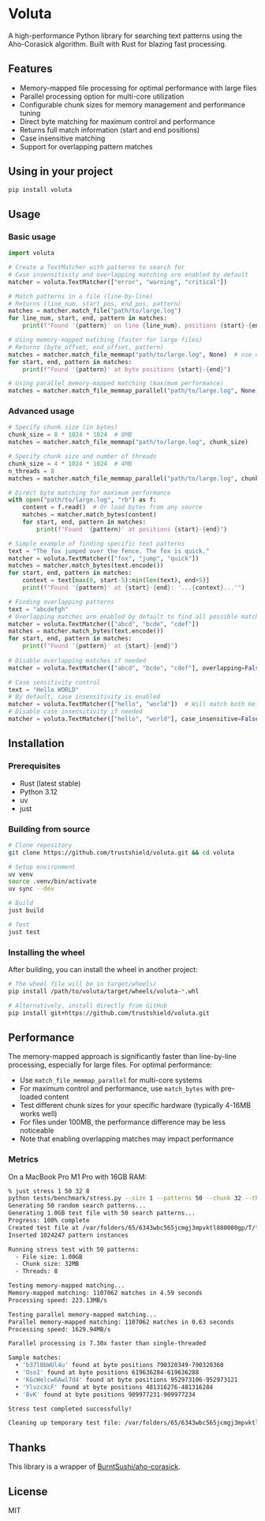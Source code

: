 # Voluta

A high-performance Python library for searching text patterns using the Aho-Corasick algorithm.
Built with Rust for blazing fast processing.

## Features

- Memory-mapped file processing for optimal performance with large files
- Parallel processing option for multi-core utilization
- Configurable chunk sizes for memory management and performance tuning
- Direct byte matching for maximum control and performance
- Returns full match information (start and end positions)
- Case insensitive matching
- Support for overlapping pattern matches

## Using in your project

```bash
pip install voluta
```

## Usage

### Basic usage

```python
import voluta

# Create a TextMatcher with patterns to search for
# Case insensitivity and overlapping matching are enabled by default
matcher = voluta.TextMatcher(["error", "warning", "critical"])

# Match patterns in a file (line-by-line)
# Returns (line_num, start_pos, end_pos, pattern)
matches = matcher.match_file("path/to/large.log")
for line_num, start, end, pattern in matches:
    print(f"Found '{pattern}' on line {line_num}, positions {start}-{end}")

# Using memory-mapped matching (faster for large files)
# Returns (byte_offset, end_offset, pattern)
matches = matcher.match_file_memmap("path/to/large.log", None)  # use default chunk size
for start, end, pattern in matches:
    print(f"Found '{pattern}' at byte positions {start}-{end}")

# Using parallel memory-mapped matching (maximum performance)
matches = matcher.match_file_memmap_parallel("path/to/large.log", None, None)
```

### Advanced usage

```python
# Specify chunk size (in bytes)
chunk_size = 8 * 1024 * 1024  # 8MB
matches = matcher.match_file_memmap("path/to/large.log", chunk_size)

# Specify chunk size and number of threads
chunk_size = 4 * 1024 * 1024  # 4MB
n_threads = 8
matches = matcher.match_file_memmap_parallel("path/to/large.log", chunk_size, n_threads)

# Direct byte matching for maximum performance
with open("path/to/large.log", "rb") as f:
    content = f.read()  # Or load bytes from any source
    matches = matcher.match_bytes(content)
    for start, end, pattern in matches:
        print(f"Found '{pattern}' at positions {start}-{end}")

# Simple example of finding specific text patterns
text = "The fox jumped over the fence. The fox is quick."
matcher = voluta.TextMatcher(["fox", "jump", "quick"])
matches = matcher.match_bytes(text.encode())
for start, end, pattern in matches:
    context = text[max(0, start-5):min(len(text), end+5)]
    print(f"Found '{pattern}' at {start}-{end}: '...{context}...'")

# Finding overlapping patterns
text = "abcdefgh"
# Overlapping matches are enabled by default to find all possible matches
matcher = voluta.TextMatcher(["abcd", "bcde", "cdef"])
matches = matcher.match_bytes(text.encode())
for start, end, pattern in matches:
    print(f"Found '{pattern}' at {start}-{end}")
    
# Disable overlapping matches if needed
matcher = voluta.TextMatcher(["abcd", "bcde", "cdef"], overlapping=False)

# Case sensitivity control
text = "Hello WORLD"
# By default, case insensitivity is enabled
matcher = voluta.TextMatcher(["hello", "world"])  # Will match both Hello and WORLD
# Disable case insensitivity if needed
matcher = voluta.TextMatcher(["hello", "world"], case_insensitive=False)  # Will only match exact case
```

## Installation

### Prerequisites

- Rust (latest stable)
- Python 3.12
- uv
- just

### Building from source

```bash
# Clone repository
git clone https://github.com/trustshield/voluta.git && cd voluta

# Setup environment
uv venv
source .venv/bin/activate
uv sync --dev

# Build
just build

# Test
just test
```

### Installing the wheel

After building, you can install the wheel in another project:

```bash
# The wheel file will be in target/wheels/
pip install /path/to/voluta/target/wheels/voluta-*.whl

# Alternatively, install directly from GitHub
pip install git+https://github.com/trustshield/voluta.git
```

## Performance

The memory-mapped approach is significantly faster than line-by-line processing, especially for large files.
For optimal performance:

- Use `match_file_memmap_parallel` for multi-core systems
- For maximum control and performance, use `match_bytes` with pre-loaded content
- Test different chunk sizes for your specific hardware (typically 4-16MB works well)
- For files under 100MB, the performance difference may be less noticeable
- Note that enabling overlapping matches may impact performance

### Metrics

On a MacBook Pro M1 Pro with 16GB RAM:

```bash
% just stress 1 50 32 8
python tests/benchmark/stress.py --size 1 --patterns 50 --chunk 32 --threads 8
Generating 50 random search patterns...
Generating 1.0GB test file with 50 search patterns...
Progress: 100% complete
Created test file at /var/folders/65/6343wbc565jcmgj3mpvktl880000gp/T/tmpl0uwzhss.txt, size: 1.00GB
Inserted 1024247 pattern instances

Running stress test with 50 patterns:
  - File size: 1.00GB
  - Chunk size: 32MB
  - Threads: 8

Testing memory-mapped matching...
Memory-mapped matching: 1107062 matches in 4.59 seconds
Processing speed: 223.13MB/s

Testing parallel memory-mapped matching...
Parallel memory-mapped matching: 1107062 matches in 0.63 seconds
Processing speed: 1629.94MB/s

Parallel processing is 7.30x faster than single-threaded

Sample matches:
  • 'b37lBbWUl4u' found at byte positions 790320349-790320360
  • 'OsoI' found at byte positions 619636284-619636288
  • 'KGcWelcw6Awl7d4' found at byte positions 952973106-952973121
  • 'YlvzcXcF' found at byte positions 481316276-481316284
  • 'BvK' found at byte positions 909977231-909977234

Stress test completed successfully!

Cleaning up temporary test file: /var/folders/65/6343wbc565jcmgj3mpvktl880000gp/T/tmpl0uwzhss.txt
```

## Thanks

This library is a wrapper of [BurntSushi/aho-corasick](https://github.com/BurntSushi/aho-corasick).

## License

MIT

